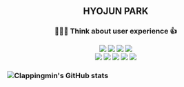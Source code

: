 

<div align=center><h2> HYOJUN PARK </h2></div>
<div align=center><h3> 🙆🏽‍♂️ Think about user experience 👍 </h3></div>

<div align='center'>
   <img src='https://img.shields.io/badge/html5-%23E34F26.svg?style=for-the-badge&logo=html5&logoColor=white'/>
  <img src='https://img.shields.io/badge/css3-%231572B6.svg?style=for-the-badge&logo=css3&logoColor=white'/>
   <img src='https://img.shields.io/badge/javascript-%23323330.svg?style=for-the-badge&logo=javascript&logoColor=%23F7DF1E'/>
  <img src='https://img.shields.io/badge/react-%2320232a.svg?style=for-the-badge&logo=react&logoColor=%2361DAFB'/>
   </div>
   <div align='center'>
   <img src='https://img.shields.io/badge/React_Router-CA4245?style=for-the-badge&logo=react-router&logoColor=white'/>
   <img src='https://img.shields.io/badge/redux-%23593d88.svg?style=for-the-badge&logo=redux&logoColor=white'/>
   <img src='https://img.shields.io/badge/styled--components-DB7093?style=for-the-badge&logo=styled-components&logoColor=white'/>
   <img src='https://img.shields.io/badge/Socket.io-black?style=for-the-badge&logo=socket.io&badgeColor=010101'/>
   <img src='https://img.shields.io/badge/yarn-%232C8EBB.svg?style=for-the-badge&logo=yarn&logoColor=white'/>
  </div>

### ![Clappingmin's GitHub stats](https://github-readme-stats.vercel.app/api?username=Junparkk&show_icons=true&theme=graywhite&hide_border=true)




